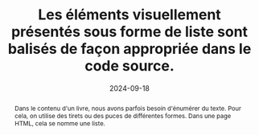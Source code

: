 ---
N: '228'
Rubrique: Structure et code
title: Les éléments visuellement présentés sous forme de liste sont balisés  de façon appropriée dans le code source.
abstract: "Dans le contenu d'un livre, nous avons parfois besoin d'énumérer du texte. Pour cela, on utilise des tirets ou des puces de différentes formes.
Dans une page HTML, cela se nomme une liste."
categories: [" Structure et code"]
agrege: O4228-E073
opquast: '4 228'
indiceebook: '73'
description: "Règle n° 073"
before: "072"
weight: "073"
after: "074"
actif: '1'
layout: rules
date: 2024-09-18
tags: ["affichage"]
objectif: ["Améliorer la lisibilité du texte.", "
Structurer le contenu de la liste"]
Meo: ["Utiliser les balises HTML <ul> (pour les listes non ordonnées) et <ol> (pour les listes ordonnées) pour encadrer le contenu de chaque liste, et utiliser les balises <li> pour chaque élément de liste.
C'est en CSS que l'on choisit la forme de la puce. Ajouter dl dt dd"]
Controle: ["Vérifier le code source de la page HTML de l'epub :
Il faut que les listes soient dans une balise <ul> ou <ol> et que chaque élement soit dans une balise <li> Ajouter dl dt dd"]
Source: ["Opquast"]
Referentiel: [""]
Steps: ["Fabrication"]
---